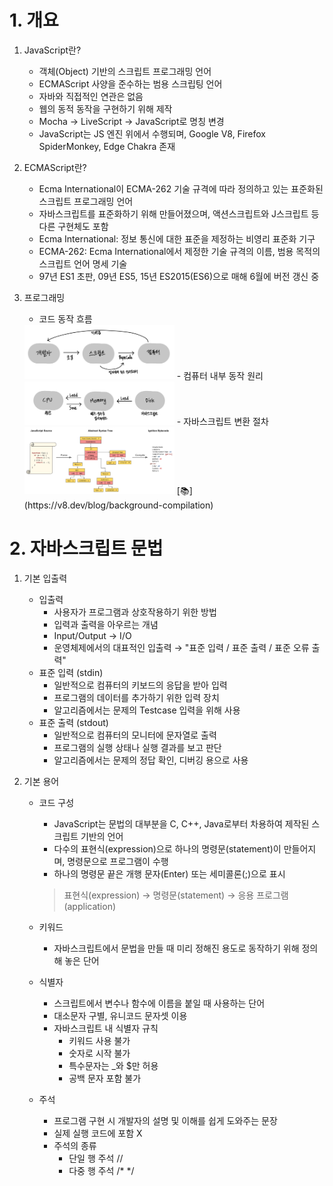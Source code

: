 # 1. 개요

1. JavaScript란?
    - 객체(Object) 기반의 스크립트 프로그래밍 언어
    - ECMAScript 사양을 준수하는 범용 스크립팅 언어
    - 자바와 직접적인 연관은 없음
    - 웹의 동적 동작을 구현하기 위해 제작
    - Mocha → LiveScript → JavaScript로 명칭 변경
    - JavaScript는 JS 엔진 위에서 수행되며, Google V8, Firefox SpiderMonkey, Edge Chakra 존재

2. ECMAScript란?
    - Ecma International이 ECMA-262 기술 규격에 따라 정의하고 있는 표준화된 스크립트 프로그래밍 언어
    - 자바스크립트를 표준화하기 위해 만들어졌으며, 액션스크립트와 J스크립트 등 다른 구현체도 포함
    - Ecma International: 정보 통신에 대한 표준을 제정하는 비영리 표준화 기구
    - ECMA-262: Ecma International에서 제정한 기술 규격의 이름, 범용 목적의 스크립트 언어 명세 기술
    - 97년 ES1 초판, 09년 ES5, 15년 ES2015(ES6)으로 매해 6월에 버전 갱신 중

3. 프로그래밍
    - 코드 동작 흐름
    <img src="../others/screenshot/210924_1.jpeg" alt="코드 동작 흐름" width="50%" />
    - 컴퓨터 내부 동작 원리
    <img src="../others/screenshot/210924_2.jpeg" alt="컴퓨터 내부 동작 원리" width="50%" />
    - 자바스크립트 변환 절차
    <img src="../others/screenshot/210924_3.svg" alt="자바스크립트 변환 절차" width="50%" /> [📚](https://v8.dev/blog/background-compilation)

# 2. 자바스크립트 문법

1. 기본 입출력
    - 입출력
        + 사용자가 프로그램과 상호작용하기 위한 방법
        + 입력과 출력을 아우르는 개념
        + Input/Output → I/O
        + 운영체제에서의 대표적인 입출력 → "표준 입력 / 표준 출력 / 표준 오류 출력"
    - 표준 입력 (stdin)
        + 일반적으로 컴퓨터의 키보드의 응답을 받아 입력
        + 프로그램의 데이터를 추가하기 위한 입력 장치
        + 알고리즘에서는 문제의 Testcase 입력을 위해 사용
    - 표준 출력 (stdout)
        + 일반적으로 컴퓨터의 모니터에 문자열로 출력
        + 프로그램의 실행 상태나 실행 결과를 보고 판단
        + 알고리즘에서는 문제의 정답 확인, 디버깅 용으로 사용

2. 기본 용어
    - 코드 구성
        - JavaScript는 문법의 대부분을 C, C++, Java로부터 차용하여 제작된 스크립트 기반의 언어
        - 다수의 표현식(expression)으로 하나의 명령문(statement)이 만들어지며, 명령문으로 프로그램이 수행
        - 하나의 명령문 끝은 개행 문자(Enter) 또는 세미콜론(;)으로 표시

        > 표현식(expression) → 명령문(statement) → 응용 프로그램(application)

    - 키워드
        - 자바스크립트에서 문법을 만들 때 미리 정해진 용도로 동작하기 위해 정의해 놓은 단어
    - 식별자
        - 스크립트에서 변수나 함수에 이름을 붙일 때 사용하는 단어
        - 대소문자 구별, 유니코드 문자셋 이용
        - 자바스크립트 내 식별자 규칙
            - 키워드 사용 불가
            - 숫자로 시작 불가
            - 특수문자는 _와 $만 허용
            - 공백 문자 포함 불가
    - 주석
        - 프로그램 구현 시 개발자의 설명 및 이해를 쉽게 도와주는 문장
        - 실제 실행 코드에 포함 X
        - 주석의 종류
            - 단일 행 주석 //
            - 다중 행 주석 /* */